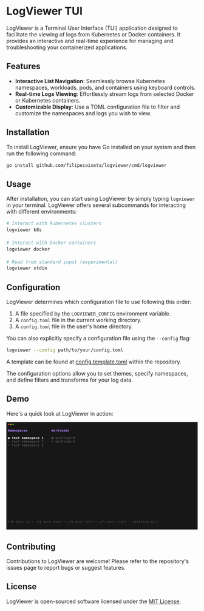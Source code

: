 # LogViewer TUI

LogViewer is a Terminal User Interface (TUI) application designed to facilitate the viewing of logs from Kubernetes or Docker containers. It provides an interactive and real-time experience for managing and troubleshooting your containerized applications.

## Features

- **Interactive List Navigation**: Seamlessly browse Kubernetes namespaces, workloads, pods, and containers using keyboard controls.
- **Real-time Logs Viewing**: Effortlessly stream logs from selected Docker or Kubernetes containers.
- **Customizable Display**: Use a TOML configuration file to filter and customize the namespaces and logs you wish to view.

## Installation

To install LogViewer, ensure you have Go installed on your system and then run the following command:

```bash
go install github.com/filipecaixeta/logviewer/cmd/logviewer
```

## Usage

After installation, you can start using LogViewer by simply typing `logviewer` in your terminal. LogViewer offers several subcommands for interacting with different environments:

```bash
# Interact with Kubernetes clusters
logviewer k8s

# Interact with Docker containers
logviewer docker

# Read from standard input (experimental)
logviewer stdin
```

## Configuration

LogViewer determines which configuration file to use following this order:

1. A file specified by the `LOGVIEWER_CONFIG` environment variable.
2. A `config.toml` file in the current working directory.
3. A `config.toml` file in the user's home directory.

You can also explicitly specify a configuration file using the `--config` flag:

```bash
logviewer --config path/to/your/config.toml
```

A template can be found at [config.template.toml](config.template.toml) within the repository.

The configuration options allow you to set themes, specify namespaces, and define filters and transforms for your log data.

## Demo

Here's a quick look at LogViewer in action:

![LogViewer Demo](demo.gif)

## Contributing

Contributions to LogViewer are welcome! Please refer to the repository's issues page to report bugs or suggest features.

## License

LogViewer is open-sourced software licensed under the [MIT License](LICENSE).
